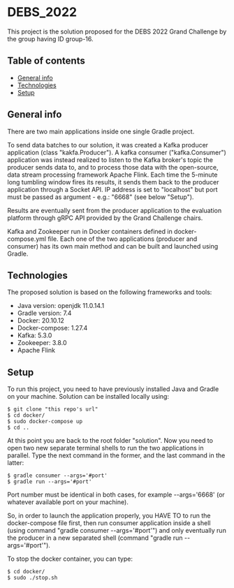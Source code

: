 # DEBS_2022
This project is the solution proposed for the DEBS 2022 Grand Challenge by the group having ID group-16.

## Table of contents
* [General info](#general-info)
* [Technologies](#technologies)
* [Setup](#setup)

## General info

There are two main applications inside one single Gradle project. 

To send data batches to our solution, it was created a Kafka producer application (class "kakfa.Producer"). A kafka consumer ("kafka.Consumer") application was instead realized to listen to the Kafka broker's topic the producer sends data to, and to process those data with the open-source, data stream processing framework Apache Flink. 
Each time the 5-minute long tumbling window fires its results, it sends them back to the producer application through a Socket API. IP address is set to "localhost" but port must be passed as argument - e.g.: "6668" (see below "Setup"). 

Results are eventually sent from the producer application to the evaluation platform through gRPC API  provided by the Grand Challenge chairs. 

Kafka and Zookeeper run in Docker containers defined in docker-compose.yml file. Each one of the two applications (producer and consumer) has its own main method and can be built and launched using Gradle. 
	
## Technologies
The proposed solution is based on the following frameworks and tools:
* Java version: openjdk 11.0.14.1
* Gradle version: 7.4
* Docker: 20.10.12
* Docker-compose: 1.27.4
* Kafka: 5.3.0
* Zookeeper: 3.8.0
* Apache Flink 
	
## Setup
To run this project, you need to have previously installed Java and Gradle on your machine. 
Solution can be installed locally using:

```
$ git clone "this repo's url"
$ cd docker/
$ sudo docker-compose up
$ cd .. 
```
At this point you are back to the root folder "solution". Now you need to open two new separate terminal shells to run the two applications in parallel. Type the next command in the former, and the last command in the latter: 
```
$ gradle consumer --args='#port'
$ gradle run --args='#port'
```
Port number must be identical in both cases, for example --args='6668' (or whatever available port on your machine). 

So, in order to launch the application properly, you HAVE TO to run the docker-compose file first, then run consumer application inside a shell (using command "gradle consumer --args='#port'") and only eventually run the producer in a new separated shell (command "gradle run --args='#port'"). 

To stop the docker container, you can type:
```
$ cd docker/
$ sudo ./stop.sh
```
